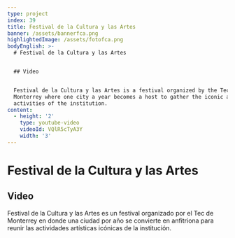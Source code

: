 ```yaml
---
type: project
index: 39
title: Festival de la Cultura y las Artes
banner: /assets/bannerfca.png
highlightedImage: /assets/fotofca.png
bodyEnglish: >-
  # Festival de la Cultura y las Artes


  ## Video


  Festival de la Cultura y las Artes is a festival organized by the Tec de
  Monterrey where one city a year becomes a host to gather the iconic artistic
  activities of the institution.
content:
  - height: '2'
    type: youtube-video
    videoId: VQlR5cTyA3Y
    width: '3'
---
```

# Festival de la Cultura y las Artes

## Video

Festival de la Cultura y las Artes es un festival organizado por el Tec de Monterrey en donde una ciudad por año se convierte en anfitriona para reunir las actividades artísticas icónicas de la institución.
